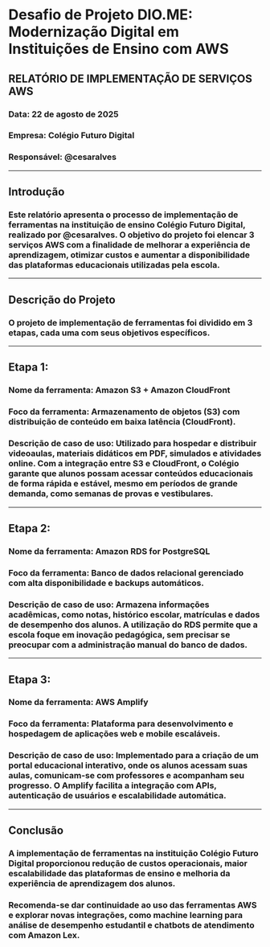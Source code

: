 # Desafio de Projeto DIO.ME: Modernização Digital em Instituições de Ensino com AWS

## RELATÓRIO DE IMPLEMENTAÇÃO DE SERVIÇOS AWS
### Data: 22 de agosto de 2025
### Empresa: Colégio Futuro Digital
### Responsável: @cesaralves
________________________________________
## Introdução
### Este relatório apresenta o processo de implementação de ferramentas na instituição de ensino Colégio Futuro Digital, realizado por @cesaralves. O objetivo do projeto foi elencar 3 serviços AWS com a finalidade de melhorar a experiência de aprendizagem, otimizar custos e aumentar a disponibilidade das plataformas educacionais utilizadas pela escola.
________________________________________
## Descrição do Projeto
### O projeto de implementação de ferramentas foi dividido em 3 etapas, cada uma com seus objetivos específicos.
________________________________________
## Etapa 1:
### Nome da ferramenta: Amazon S3 + Amazon CloudFront
### Foco da ferramenta: Armazenamento de objetos (S3) com distribuição de conteúdo em baixa latência (CloudFront).
### Descrição de caso de uso: Utilizado para hospedar e distribuir videoaulas, materiais didáticos em PDF, simulados e atividades online. Com a integração entre S3 e CloudFront, o Colégio garante que alunos possam acessar conteúdos educacionais de forma rápida e estável, mesmo em períodos de grande demanda, como semanas de provas e vestibulares.
________________________________________
## Etapa 2:
### Nome da ferramenta: Amazon RDS for PostgreSQL
### Foco da ferramenta: Banco de dados relacional gerenciado com alta disponibilidade e backups automáticos.
### Descrição de caso de uso: Armazena informações acadêmicas, como notas, histórico escolar, matrículas e dados de desempenho dos alunos. A utilização do RDS permite que a escola foque em inovação pedagógica, sem precisar se preocupar com a administração manual do banco de dados.
________________________________________
## Etapa 3:
### Nome da ferramenta: AWS Amplify
### Foco da ferramenta: Plataforma para desenvolvimento e hospedagem de aplicações web e mobile escaláveis.
### Descrição de caso de uso: Implementado para a criação de um portal educacional interativo, onde os alunos acessam suas aulas, comunicam-se com professores e acompanham seu progresso. O Amplify facilita a integração com APIs, autenticação de usuários e escalabilidade automática.
________________________________________
## Conclusão
### A implementação de ferramentas na instituição Colégio Futuro Digital proporcionou redução de custos operacionais, maior escalabilidade das plataformas de ensino e melhoria da experiência de aprendizagem dos alunos.
### Recomenda-se dar continuidade ao uso das ferramentas AWS e explorar novas integrações, como machine learning para análise de desempenho estudantil e chatbots de atendimento com Amazon Lex.

